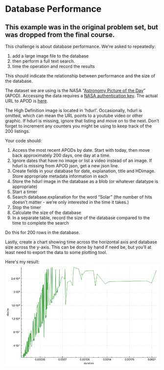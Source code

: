 # Database Performance

## This example was in the original problem set, but was dropped from the final course.

This challenge is about database performance. We're asked to repeatedly:
1. add a large image file to the database
2. then perform a full text search.
3. time the operation and record the results

This should indicate the relationship between performance and the size of the database.

The dataset we are using is the NASA “[Astronomy Picture of the Day](https://api.nasa.gov/api.html#Apod)” (APOD).
Accessing the data requires a [NASA authentication key](https://api.nasa.gov/index.html#apply-for-an-api-key). The actual URL to APOD is [here](https://api.nasa.gov/planetary/apod?api_key=KEY&date=YYYY-MM-DD).

The High Definition image is located in ‘hdurl’. Occasionally, hdurl is omitted, which can mean the URL points to a youtube video or other graphic. If hdurl is missing, ignore that listing and move on to the next. Don’t forget to increment any counters you might be using to keep track of the 200 listings.

Your code should:
1. Access the most recent APODs by date. Start with today, then move back approximately 200 days, one day at a time.
2. Ignore dates that have no image or list a video instead of an image. If hdurl is missing from APOD json, get a new json line.
3. Create fields in your database for date, explanation, title and HDimage. Store appropriate metadata information in each
4. Store the hdurl image in the database as a blob (or whatever datatype is appropriate)
5. Start a timer
6. Search database.explanation for the word “Solar” (the number of hits doesn’t matter - we’re only interested in the time it takes.)
7. Stop the timer
8. Calculate the size of the database
9. In a separate table, record the size of the database compared to the time to complete the search

Do this for 200 rows in the database.

Lastly, create a chart showing time across the horizontal axis and database size across the y-axis. This can be done by hand if need be, but you’ll at least need to export the data to some plotting tool.

Here's my result:
![SQLite performance](sqlite_performance.png)
